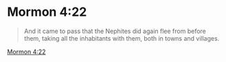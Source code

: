 # Mormon 4:22

> And it came to pass that the Nephites did again flee from before them, taking all the inhabitants with them, both in towns and villages.

[Mormon 4:22](https://www.churchofjesuschrist.org/study/scriptures/bofm/morm/4?lang=eng&id=p22#p22)


